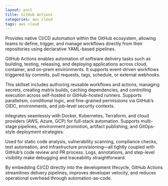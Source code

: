 ```yaml
---
layout: post
title: GitHub Actions
categories: aws cloud
tags: aws cloud
---
```


Provides native CI/CD automation within the GitHub ecosystem, allowing teams to define, trigger, and manage workflows directly from their repositories using declarative YAML-based pipelines.

<!--more-->
GitHub Actions enables automation of software delivery tasks such as building, testing, releasing, and deploying applications across cloud, container, and on-prem environments. It supports event-driven workflows triggered by commits, pull requests, tags, schedule, or external webhooks.

This skillset includes authoring reusable workflows and actions, managing secrets, creating matrix builds, caching dependencies, and controlling execution across self-hosted or GitHub-hosted runners. Supports parallelism, conditional logic, and fine-grained permissions via GitHub’s OIDC, environments, and job-level security contexts.

Integrates seamlessly with Docker, Kubernetes, Terraform, and cloud providers (AWS, Azure, GCP) for full-stack automation. Supports multi-stage pipelines, environment promotion, artifact publishing, and GitOps-style deployment strategies.

Used for static code analysis, vulnerability scanning, compliance checks, test automation, and infrastructure provisioning—all tightly coupled with GitHub’s code review and PR process. Logs, annotations, and step-level visibility make debugging and traceability straightforward.

By embedding CI/CD directly into the development lifecycle, GitHub Actions streamlines delivery pipelines, improves developer velocity, and reduces operational overhead through automation-as-code.